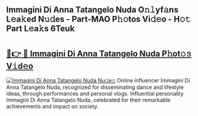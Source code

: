 ## Immagini Di Anna Tatangelo Nuda O𝚗𝚕yf𝚊ns L𝚎a𝚔ed N𝚞𝚍es - Part-MAO P𝚑𝚘tos Vi𝚍𝚎o - H𝚘𝚝 Part L𝚎a𝚔s 6Teuk

# <h2><a href="http://kf40cf.oniu.top/?m=Immagini+Di+Anna+Tatangelo+Nuda">🔗👉 🔴 Immagini Di Anna Tatangelo Nuda P𝚑ot𝚘𝚜 V𝚒d𝚎o</a></h2>

[![Immagini Di Anna Tatangelo Nuda Nu𝚍e𝚜](https://i.imgur.com/0qMVB7G.gif)](http://kf40cf.oniu.top/?m=Immagini+Di+Anna+Tatangelo+Nuda)
Online influencer Immagini Di Anna Tatangelo Nuda, recognized for disseminating dance and lifestyle ideas, through performances and personal vlogs. Influential personality Immagini Di Anna Tatangelo Nuda, celebrated for their remarkable achievements and impact on society.  
